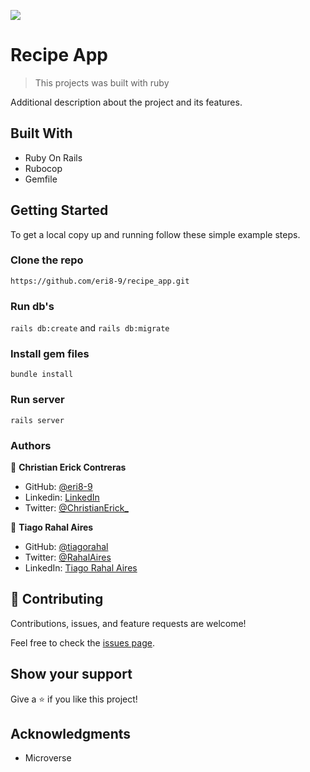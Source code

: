 ![](https://img.shields.io/badge/Microverse-blueviolet)

# Recipe App

> This projects was built with ruby

Additional description about the project and its features.

## Built With

- Ruby On Rails
- Rubocop
- Gemfile

## Getting Started

To get a local copy up and running follow these simple example steps.

### Clone the repo
  `https://github.com/eri8-9/recipe_app.git`

### Run db's
  `rails db:create` and `rails db:migrate`

### Install gem files
  `bundle install`

### Run server
  `rails server`

### Authors

👤 **Christian Erick Contreras**

- GitHub: [@eri8-9](https://github.com/eri8-9)
- Linkedin: [LinkedIn](https://www.linkedin.com/in/christian-erick/)
- Twitter: [@ChristianErick_](https://twitter.com/ChristianErick_)

👤 **Tiago Rahal Aires**

- GitHub: [@tiagorahal](https://github.com/tiagorahal)
- Twitter: [@RahalAires](https://twitter.com/RahalAires)
- LinkedIn: [Tiago Rahal Aires](https://linkedin.com/tiagorahal)

## 🤝 Contributing

Contributions, issues, and feature requests are welcome!

Feel free to check the [issues page](../../issues/).

## Show your support

Give a ⭐️ if you like this project!

## Acknowledgments

- Microverse

